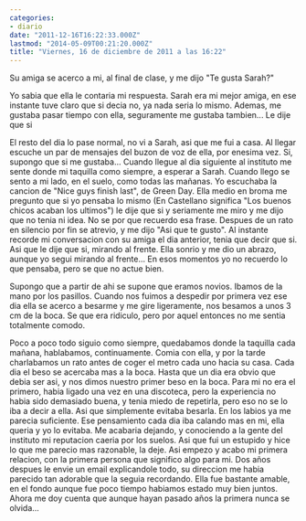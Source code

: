 ```yaml
---
categories:
- diario
date: "2011-12-16T16:22:33.000Z"
lastmod: "2014-05-09T00:21:20.000Z"
title: "Viernes, 16 de diciembre de 2011 a las 16:22"
---
```


Su amiga se acerco a mi, al final de clase, y me dijo "Te gusta Sarah?"

Yo sabia que ella le contaria mi respuesta. Sarah era mi mejor amiga, en ese instante tuve claro que si decia no, ya nada seria lo mismo. Ademas, me gustaba pasar tiempo con ella, seguramente me gustaba tambien... Le dije que si

El resto del dia lo pase normal, no vi a Sarah, asi que me fui a casa. Al llegar escuche un par de mensajes del buzon de voz de ella, por enesima vez. Si, supongo que si me gustaba...
Cuando llegue al dia siguiente al instituto me sente donde mi taquilla como siempre, a esperar a Sarah. Cuando llego se sento a mi lado, en el suelo, como todas las mañanas. Yo escuchaba la cancion de "Nice guys finish last", de Green Day. Ella medio en broma me pregunto que si yo pensaba lo mismo (En Castellano significa "Los buenos chicos acaban los ultimos") le dije que si y seriamente me miro y me dijo que no tenia ni idea. No se por que recuerdo esa frase.
Despues de un rato en silencio por fin se atrevio, y me dijo "Asi que te gusto". Al instante recorde mi conversacion con su amiga el dia anterior, tenia que decir que si. Asi que le dije que si, mirando al frente. Ella sonrio y me dio un abrazo, aunque yo segui mirando al frente... En esos momentos yo no recuerdo lo que pensaba, pero se que no actue bien.

Supongo que a partir de ahi se supone que eramos novios. Ibamos de la mano por los pasillos. Cuando nos fuimos a despedir por primera vez ese dia ella se acerco a besarme y me gire ligeramente, nos besamos a unos 3 cm de la boca. Se que era ridiculo, pero por aquel entonces no me sentia totalmente comodo.

Poco a poco todo siguio como siempre, quedabamos donde la taquilla cada mañana, hablabamos, continuamente. Comia con ella, y por la tarde charlabamos un rato antes de coger el metro cada uno hacia su casa. Cada dia el beso se acercaba mas a la boca. Hasta que un dia era obvio que debia ser asi, y nos dimos nuestro primer beso en la boca. Para mi no era el primero, habia ligado una vez en una discoteca, pero la experiencia no habia sido demasiado buena, y tenia miedo de repetirla, pero eso no se lo iba a decir a ella. Asi que simplemente evitaba besarla. En los labios ya me parecia suficiente.
Ese pensamiento cada dia iba calando mas en mi, ella queria y yo lo evitaba. Me acabaria dejando, y conociendo a la gente del instituto mi reputacion caeria por los suelos. Asi que fui un estupido y hice lo que me parecio mas razonable, la deje. Asi empezo y acabo mi primera relacion, con la primera persona que significo algo para mi. 
Dos años despues le envie un email explicandole todo, su direccion me habia parecido tan adorable que la seguia recordando. Ella fue bastante amable, en el fondo aunque fue poco tiempo habiamos estado muy bien juntos. Ahora me doy cuenta que aunque hayan pasado años la primera nunca se olvida...